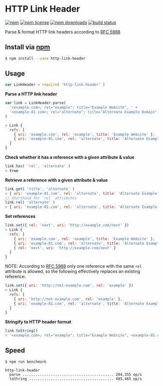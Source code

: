 # HTTP Link Header
[![npm](https://img.shields.io/npm/v/http-link-header.svg?style=flat-square)](https://npmjs.com/http-link-header)
[![npm license](https://img.shields.io/npm/l/http-link-header.svg?style=flat-square)](https://npmjs.com/http-link-header)
[![npm downloads](https://img.shields.io/npm/dm/http-link-header.svg?style=flat-square)](https://npmjs.com/http-link-header)
[![build status](https://img.shields.io/travis/jhermsmeier/node-http-link-header.svg?style=flat-square)](https://travis-ci.org/jhermsmeier/node-http-link-header)

Parse & format HTTP link headers according to [RFC 5988]

[RFC 5988]: https://tools.ietf.org/html/rfc5988

## Install via [npm](https://npmjs.com)

```sh
$ npm install --save http-link-header
```

## Usage

```js
var LinkHeader = require( 'http-link-header' )
```

**Parse a HTTP link header**

```js
var link = LinkHeader.parse(
  '<example.com>; rel="example"; title="Example Website", ' +
  '<example-01.com>; rel="alternate"; title="Alternate Example Domain"'
)

> Link {
  refs: [
    { uri: 'example.com', rel: 'example', title: 'Example Website' },
    { uri: 'example-01.com', rel: 'alternate', title: 'Alternate Example Domain' },
  ]
}
```

**Check whether it has a reference with a given attribute & value**

```js
link.has( 'rel', 'alternate' )
> true
```

**Retrieve a reference with a given attribute & value**

```js
link.get( 'title', 'alternate' )
> { uri: 'example-01.com', rel: 'alternate', title: 'Alternate Example Domain' }
// Shorthand for `rel` attributes
link.rel( 'alternate' )
> { uri: 'example-01.com', rel: 'alternate', title: 'Alternate Example Domain' }
```

**Set references**

```js
link.set({ rel: 'next', uri: 'http://example.com/next' })
> Link {
  refs: [
    { uri: 'example.com', rel: 'example', title: 'Example Website' },
    { uri: 'example-01.com', rel: 'alternate', title: 'Alternate Example Domain' },
    { rel: 'next', uri: 'http://example.com/next' }
  ]
}
```

NOTE: According to [RFC 5988] only one reference with the same `rel` attribute is allowed,
so the following effectively replaces an existing reference:

```js
link.set({ uri: 'http://not-example.com', rel: 'example' })
> Link {
  refs: [
    { uri: 'http://not-example.com', rel: 'example' },
    { uri: 'example-01.com', rel: 'alternate', title: 'Alternate Example Domain' },
  ]
}
```

**Stringify to HTTP header format**

```js
link.toString()
> '<example.com>; rel="example"; title="Example Website", <example-01.com>; rel="alternate"; title="Alternate Example Domain"'
```

## Speed

```
$ npm run benchmark
```

```
http-link-header
  parse .......................................... 204,355 op/s
  toString ....................................... 485,465 op/s
```
